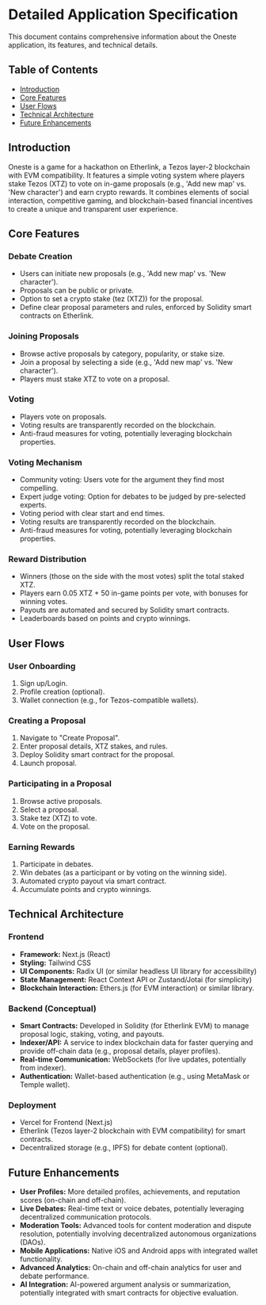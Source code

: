 # Detailed Application Specification

This document contains comprehensive information about the Oneste application, its features, and technical details.

## Table of Contents

- [Introduction](#introduction)
- [Core Features](#core-features)
- [User Flows](#user-flows)
- [Technical Architecture](#technical-architecture)
- [Future Enhancements](#future-enhancements)

## Introduction

Oneste is a game for a hackathon on Etherlink, a Tezos layer-2 blockchain with EVM compatibility. It features a simple voting system where players stake Tezos (XTZ) to vote on in-game proposals (e.g., 'Add new map' vs. 'New character') and earn crypto rewards. It combines elements of social interaction, competitive gaming, and blockchain-based financial incentives to create a unique and transparent user experience.

## Core Features

### Debate Creation
- Users can initiate new proposals (e.g., 'Add new map' vs. 'New character').
- Proposals can be public or private.
- Option to set a crypto stake (tez (XTZ)) for the proposal.
- Define clear proposal parameters and rules, enforced by Solidity smart contracts on Etherlink.

### Joining Proposals
- Browse active proposals by category, popularity, or stake size.
- Join a proposal by selecting a side (e.g., 'Add new map' vs. 'New character').
- Players must stake XTZ to vote on a proposal.

### Voting
- Players vote on proposals.
- Voting results are transparently recorded on the blockchain.
- Anti-fraud measures for voting, potentially leveraging blockchain properties.

### Voting Mechanism
- Community voting: Users vote for the argument they find most compelling.
- Expert judge voting: Option for debates to be judged by pre-selected experts.
- Voting period with clear start and end times.
- Voting results are transparently recorded on the blockchain.
- Anti-fraud measures for voting, potentially leveraging blockchain properties.

### Reward Distribution
- Winners (those on the side with the most votes) split the total staked XTZ.
- Players earn 0.05 XTZ + 50 in-game points per vote, with bonuses for winning votes.
- Payouts are automated and secured by Solidity smart contracts.
- Leaderboards based on points and crypto winnings.

## User Flows

### User Onboarding
1. Sign up/Login.
2. Profile creation (optional).
3. Wallet connection (e.g., for Tezos-compatible wallets).

### Creating a Proposal
1. Navigate to "Create Proposal".
2. Enter proposal details, XTZ stakes, and rules.
3. Deploy Solidity smart contract for the proposal.
4. Launch proposal.

### Participating in a Proposal
1. Browse active proposals.
2. Select a proposal.
3. Stake tez (XTZ) to vote.
4. Vote on the proposal.

### Earning Rewards
1. Participate in debates.
2. Win debates (as a participant or by voting on the winning side).
3. Automated crypto payout via smart contract.
4. Accumulate points and crypto winnings.

## Technical Architecture

### Frontend
- **Framework:** Next.js (React)
- **Styling:** Tailwind CSS
- **UI Components:** Radix UI (or similar headless UI library for accessibility)
- **State Management:** React Context API or Zustand/Jotai (for simplicity)
- **Blockchain Interaction:** Ethers.js (for EVM interaction) or similar library.

### Backend (Conceptual)
- **Smart Contracts:** Developed in Solidity (for Etherlink EVM) to manage proposal logic, staking, voting, and payouts.
- **Indexer/API:** A service to index blockchain data for faster querying and provide off-chain data (e.g., proposal details, player profiles).
- **Real-time Communication:** WebSockets (for live updates, potentially from indexer).
- **Authentication:** Wallet-based authentication (e.g., using MetaMask or Temple wallet).

### Deployment
- Vercel for Frontend (Next.js)
- Etherlink (Tezos layer-2 blockchain with EVM compatibility) for smart contracts.
- Decentralized storage (e.g., IPFS) for debate content (optional).

## Future Enhancements

- **User Profiles:** More detailed profiles, achievements, and reputation scores (on-chain and off-chain).
- **Live Debates:** Real-time text or voice debates, potentially leveraging decentralized communication protocols.
- **Moderation Tools:** Advanced tools for content moderation and dispute resolution, potentially involving decentralized autonomous organizations (DAOs).
- **Mobile Applications:** Native iOS and Android apps with integrated wallet functionality.
- **Advanced Analytics:** On-chain and off-chain analytics for user and debate performance.
- **AI Integration:** AI-powered argument analysis or summarization, potentially integrated with smart contracts for objective evaluation.